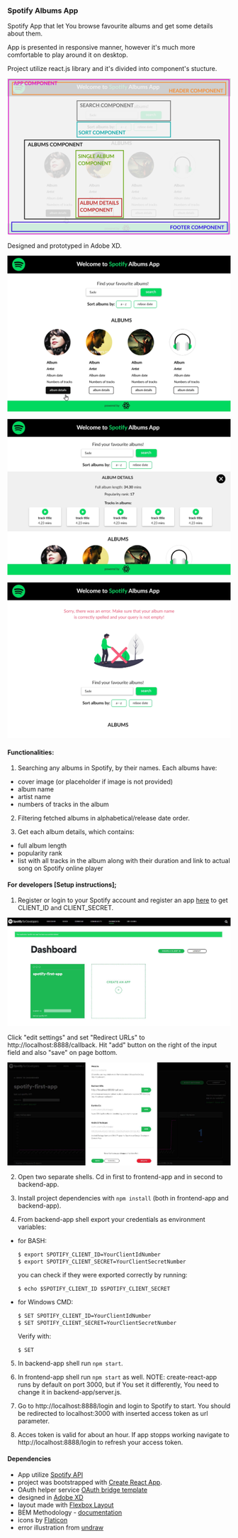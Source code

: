 ### Spotify Albums App

Spotify App that let You browse favourite albums and get some details about them.

App is presented in responsive manner, however it's much more comfortable to play around it on desktop.

Project utilize react.js library and it's divided into component's stucture.

![spotify-app-search](readme-imgs/components-structure.jpg)

Designed and prototyped in Adobe XD.

![spotify-app-search](readme-imgs/Search.jpg)

![spotify-app-album-details](readme-imgs/Album-details.jpg)

![spotify-app-error](readme-imgs/Error.jpg)

#### Functionalities: 
1. Searching any albums in Spotify, by their names. Each albums have:
  * cover image (or placeholder if image is not provided)
  * album name
  * artist name
  * numbers of tracks in the album

2. Filtering fetched albums in alphabetical/release date order.

3. Get each album details, which contains:
  * full album length
  * popularity rank
  * list with all tracks in the album along with their duration and link to actual song on Spotify online player

#### For developers [Setup instructions];

1. Register or login to your Spotify account and register an app [here](https://developer.spotify.com/dashboard/applications) to get CLIENT_ID and CLIENT_SECRET.

![spotify-app-registration](readme-imgs/1-register-spotify-app.JPG)

Click "edit settings" and set "Redirect URLs" to http://localhost:8888/callback. Hit "add" button on the right of the input field and also "save" on page bottom.

![add-redirect-url](readme-imgs/2-settingg-redirect-url.JPG)

2. Open two separate shells. Cd in first to frontend-app and in second to backend-app.

3. Install project dependencies with `npm install` (both in frontend-app and backend-app).

4. From backend-app shell export your credentials as environment variables:

  * for BASH: 
    ```
    $ export SPOTIFY_CLIENT_ID=YourClientIdNumber
    $ export SPOTIFY_CLIENT_SECRET=YourClientSecretNumber
    ```
    you can check if they were exported correctly by running: 
    ```
    $ echo $SPOTIFY_CLIENT_ID $SPOTIFY_CLIENT_SECRET
    ```

  * for Windows CMD:
    ```
    $ SET SPOTIFY_CLIENT_ID=YourClientIdNumber
    $ SET SPOTIFY_CLIENT_SECRET=YourClientSecretNumber
    ```

    Verify with: 
    ```
    $ SET
    ```

5. In backend-app shell run `npm start`.

6. In frontend-app shell run `npm start` as well. NOTE: create-react-app runs by default on port 3000, but if You set it differently, You need to change it in backend-app/server.js.

7. Go to http://localhost:8888/login and login to Spotify to start. You should be redirected to localhost:3000 with inserted access token as url parameter.

8. Acces token is valid for about an hour. If app stopps working navigate to http://localhost:8888/login to refresh your access token. 

#### Dependencies

* App utilize [Spotify API](https://developer.spotify.com/documentation/web-api/reference/)
* project was bootstrapped with [Create React App](https://github.com/facebook/create-react-app).
* OAuth helper service [OAuth bridge template](https://github.com/mpj/oauth-bridge-template)
* designed in [Adobe XD](https://www.adobe.com/pl/products/xd.html)
* layout made with [Flexbox Layout](https://css-tricks.com/snippets/css/a-guide-to-flexbox/)
* BEM Methodology - [documentation](https://en.bem.info/)
* icons by [Flaticon](https://www.flaticon.com/home)
* error illustration from [undraw](https://undraw.co/illustrations)
